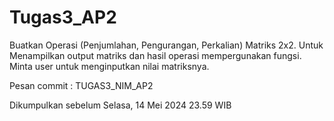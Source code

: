# Tugas3_AP2
Buatkan Operasi (Penjumlahan, Pengurangan, Perkalian) Matriks 2x2. Untuk Menampilkan output matriks dan hasil operasi mempergunakan fungsi. Minta user untuk menginputkan nilai matriksnya.


Pesan commit : TUGAS3_NIM_AP2

Dikumpulkan sebelum Selasa, 14 Mei 2024 23.59 WIB
